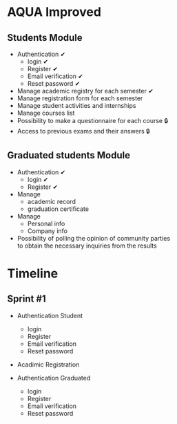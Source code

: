 
# AQUA Improved
## Students Module
- Authentication ✔
    - login ✔
    - Register ✔
    - Email verification ✔
    - Reset password ✔
- Manage academic registry for each semester ✔
- Manage registration form for each semester 
- Manage student activities and internships 
- Manage courses list 
- Possibility to make a questionnaire for each course 🔒
- Access to previous exams and their answers 🔒

## Graduated students Module
- Authentication ✔
    - login ✔
    - Register ✔
- Manage 
    - academic record 
    - graduation certificate
- Manage 
    - Personal info
    - Company info
- Possibility of polling the opinion of community parties
   <br/> to obtain the necessary inquiries from the results



# Timeline

## Sprint #1

- Authentication Student
    - login
    - Register
    - Email verification
    - Reset password
- Acadimic Registration 
    
- Authentication Graduated
    - login
    - Register
    - Email verification
    - Reset password


